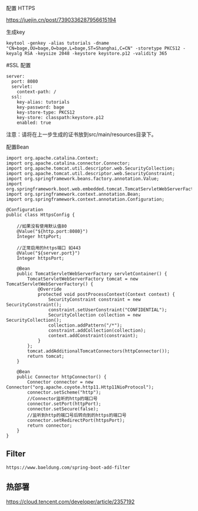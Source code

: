 配置 HTTPS

https://juejin.cn/post/7390336287956615194


生成key

```common-lisp
keytool -genkey -alias tutorials -dname "CN=bage,OU=bage,O=bage,L=bage,ST=Shanghai,C=CN" -storetype PKCS12 -keyalg RSA -keysize 2048 -keystore keystore.p12 -validity 365
```

#SSL 配置

```properties
server:
  port: 8080
  servlet:
    context-path: /
  ssl:
    key-alias: tutorials
    key-password: bage
    key-store-type: PKCS12
    key-store: classpath:keystore.p12
    enabled: true
```



注意：请将在上一步生成的证书放到src/main/resources目录下。



配置Bean 

     
    import org.apache.catalina.Context;
    import org.apache.catalina.connector.Connector;
    import org.apache.tomcat.util.descriptor.web.SecurityCollection;
    import org.apache.tomcat.util.descriptor.web.SecurityConstraint;
    import org.springframework.beans.factory.annotation.Value;
    import org.springframework.boot.web.embedded.tomcat.TomcatServletWebServerFactory;
    import org.springframework.context.annotation.Bean;
    import org.springframework.context.annotation.Configuration;
    
    @Configuration
    public class HttpsConfig {
    
        //如果没有使用默认值80
        @Value("${http.port:8080}")
        Integer httpPort;
    
        //正常启用的https端口 如443
        @Value("${server.port}")
        Integer httpsPort;
    
        @Bean
        public TomcatServletWebServerFactory servletContainer() {
            TomcatServletWebServerFactory tomcat = new TomcatServletWebServerFactory() {
                @Override
                protected void postProcessContext(Context context) {
                    SecurityConstraint constraint = new SecurityConstraint();
                    constraint.setUserConstraint("CONFIDENTIAL");
                    SecurityCollection collection = new SecurityCollection();
                    collection.addPattern("/*");
                    constraint.addCollection(collection);
                    context.addConstraint(constraint);
                }
            };
            tomcat.addAdditionalTomcatConnectors(httpConnector());
            return tomcat;
        }
    
        @Bean
        public Connector httpConnector() {
            Connector connector = new Connector("org.apache.coyote.http11.Http11NioProtocol");
            connector.setScheme("http");
            //Connector监听的http的端口号
            connector.setPort(httpPort);
            connector.setSecure(false);
            //监听到http的端口号后转向到的https的端口号
            connector.setRedirectPort(httpsPort);
            return connector;
        }
    }
    
  
## Filter 
    
    https://www.baeldung.com/spring-boot-add-filter

## 热部署
https://cloud.tencent.com/developer/article/2357192
